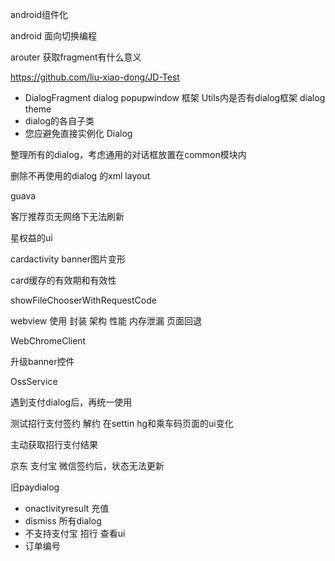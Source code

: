 android组件化

android 面向切换编程

arouter 获取fragment有什么意义

https://github.com/liu-xiao-dong/JD-Test



+ DialogFragment dialog popupwindow 框架 Utils内是否有dialog框架 dialog theme
+ dialog的各自子类
+ 您应避免直接实例化 Dialog

整理所有的dialog，考虑通用的对话框放置在common模块内

删除不再使用的dialog 的xml layout

guava

客厅推荐页无网络下无法刷新

星权益的ui

cardactivity banner图片变形

card缓存的有效期和有效性


showFileChooserWithRequestCode


webview 使用 封装 架构 性能 内存泄漏 页面回退

WebChromeClient

升级banner控件

OssService

遇到支付dialog后，再统一使用



测试招行支付签约 解约 在settin hg和乘车码页面的ui变化

主动获取招行支付结果

京东 支付宝 微信签约后，状态无法更新



旧paydialog 

+ onactivityresult 充值
+ dismiss 所有dialog
+ 不支持支付宝 招行 查看ui
+ 订单编号





